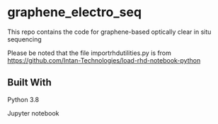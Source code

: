# graphene_electro_seq
This repo contains the code for graphene-based optically clear in situ sequencing

Please be noted that the file importrhdutilities.py is from https://github.com/Intan-Technologies/load-rhd-notebook-python


## Built With

Python 3.8

Jupyter notebook
